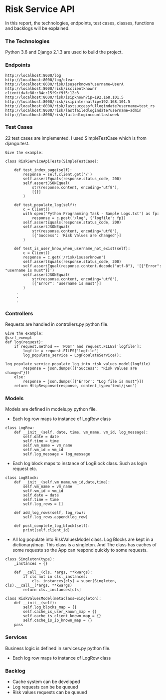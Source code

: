 # Risk Service API

In this report, the technologies, endpoints, test cases, classes, functions and backlogs will be explained.

### The Technologies

Python 3.6 and Django 2.1.3 are used to build the project.

### Endpoints

```
http://localhost:8000/log
http://localhost:8000/log/clear
http://localhost:8000/risk/isuserknown?username=UserA
http://localhost:8000/risk/isclientknown?clientid=fe80::84c:15f9:f9f5:12c3
http://localhost:8000/risk/isipknown?ip=192.168.101.5
http://localhost:8000/risk/isipinternal?ip=192.168.101.5
http://localhost:8000/risk/lastsuccessfullogindate?username=test_rs
http://localhost:8000/risk/lastfailedlogindate?username=admin
http://localhost:8000/risk/failedlogincountlastweek
```

### Test Cases

22 test cases are implemented. I used SimpleTestCase which is from django.test.

```
Give the example:

class RiskServiceApiTests(SimpleTestCase):

    def test_index_page(self):
        response = self.client.get('/')
        self.assertEquals(response.status_code, 200)
        self.assertJSONEqual(
            str(response.content, encoding='utf8'),
            [{}]
        )
        
    def test_populate_log(self):
        c = Client()
        with open('Python Programming Task - Sample Logs.txt') as fp:
            response = c.post('/log', {'logfile': fp})
        self.assertEquals(response.status_code, 200)
        self.assertJSONEqual(
            str(response.content, encoding='utf8'),
            [{'Success': 'Risk Values are changed'}]
        )

    def test_is_user_know_when_username_not_exist(self):
        c = Client()
        response = c.get('/risk/isuserknown')
        self.assertEquals(response.status_code, 200)
        self.assertEqual(response.content.decode("utf-8"), '[{"Error": "username is must"}]')
        self.assertJSONEqual(
            str(response.content, encoding='utf8'),
            [{"Error": "username is must"}]
        )    
     .
     .
     .
```

### Controllers

Requests are handled in controllers.py python file.

```
Give the example:
@csrf_exempt
def log(request):
    if request.method == 'POST' and request.FILES['logfile']:
        logfile = request.FILES['logfile']
        log_populate_service = LogPopulateService();
        log_populate_service.populate_log_into_risk_values_model(logfile)
        response = json.dumps([{'Success': "Risk Values are changed"}])
    else:
        response = json.dumps([{'Error': "Log file is must"}])
    return HttpResponse(response, content_type='text/json')
```

### Models

Models are defined in models.py python file.

* Each log row maps to instance of LogRow class 
```
class LogRow:
    def __init__(self, date, time, vm_name, vm_id, log_message):
        self.date = date
        self.time = time
        self.vm_name = vm_name
        self.vm_id = vm_id
        self.log_message = log_message
```

* Each log block maps to instance of LogBlock class. Such as login request etc.
```
class LogBlock:
    def __init__(self,vm_name,vm_id,date,time):
        self.vm_name = vm_name
        self.vm_id = vm_id
        self.date = date
        self.time = time
        self.log_rows = []

    def add_log_rows(self, log_row):
        self.log_rows.append(log_row)

    def post_complete_log_block(self):
        print(self.client_id)
```

* All log populate into RiskValuesModel class. Log Blocks are kept in a dictionary/map. This class is a singleton. 
And The class has caches of some requests so the App can respond quickly to some requests.
```
class Singleton(type):
    _instances = {}

    def __call__(cls, *args, **kwargs):
        if cls not in cls._instances:
            cls._instances[cls] = super(Singleton, cls).__call__(*args, **kwargs)
        return cls._instances[cls]

class RiskValuesModel(metaclass=Singleton):
    def __init__(self):
        self.log_blocks_map = {}
        self.cache_is_user_known_map = {}
        self.cache_is_client_known_map = {}
        self.cache_is_ip_known_map = {}
    pass
```

### Services

Business logic is defined in services.py python file.

* Each log row maps to instance of LogRow class

### Backlog

* Cache system can be developed
* Log requests can be be queued
* Risk values requests can be queued

